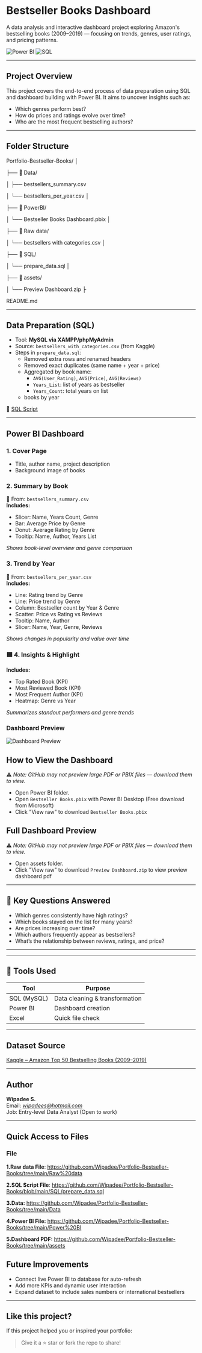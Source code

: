 # Bestseller Books Dashboard

A data analysis and interactive dashboard project exploring Amazon's bestselling books (2009–2019) — focusing on trends, genres, user ratings, and pricing patterns.

![Power BI](https://img.shields.io/badge/Tool-Power%20BI-yellow?logo=powerbi)
![SQL](https://img.shields.io/badge/Tool-SQL-blue?logo=mysql)

---

## Project Overview

This project covers the end-to-end process of data preparation using SQL and dashboard building with Power BI. It aims to uncover insights such as:

- Which genres perform best?
- How do prices and ratings evolve over time?
- Who are the most frequent bestselling authors?

---

## Folder Structure
Portfolio-Bestseller-Books/
│

├── 📂 Data/

│ ├── bestsellers_summary.csv

│ └── bestsellers_per_year.csv
│

├── 📂 PowerBI/

│ └── Bestseller Books Dashboard.pbix
│

├── 📂 Raw data/

│ └── bestsellers with categories.csv
│

├── 📂 SQL/

│ └── prepare_data.sql
│

├── 📂 assets/

│ └── Preview Dashboard.zip
├

README.md


---

## Data Preparation (SQL)

- Tool: **MySQL via XAMPP/phpMyAdmin**
- Source: `bestsellers_with_categories.csv` (from Kaggle)
- Steps in `prepare_data.sql`:
  - Removed extra rows and renamed headers
  - Removed exact duplicates (same name + year + price)
  - Aggregated by book name:
    - `AVG(User_Rating)`, `AVG(Price)`, `AVG(Reviews)`
    - `Years_List`: list of years as bestseller
    - `Years_Count`: total years on list
  - books by year

🔗 [SQL Script](./SQL/prepare_data.sql)

---

## Power BI Dashboard

### 1. Cover Page
- Title, author name, project description
- Background image of books

### 2. Summary by Book
📄 From: `bestsellers_summary.csv`  
**Includes:**
- Slicer: Name, Years Count, Genre
- Bar: Average Price by Genre
- Donut: Average Rating by Genre
- Tooltip: Name, Author, Years List

*Shows book-level overview and genre comparison*

### 3. Trend by Year
📄 From: `bestsellers_per_year.csv`  
**Includes:**
- Line: Rating trend by Genre
- Line: Price trend by Genre
- Column: Bestseller count by Year & Genre
- Scatter: Price vs Rating vs Reviews
- Tooltip: Name, Author
- Slicer: Name, Year, Genre, Reviews

*Shows changes in popularity and value over time*

### 🟥 4. Insights & Highlight
**Includes:**
- Top Rated Book (KPI)
- Most Reviewed Book (KPI)
- Most Frequent Author (KPI)
- Heatmap: Genre vs Year

*Summarizes standout performers and genre trends*
### Dashboard Preview

![Dashboard Preview](./PowerBI/dashboard_preview.png)

## How to View the Dashboard
⚠️ *Note: GitHub may not preview large PDF or PBIX files — download them to view.*

- Open Power BI folder.
- Open `Bestseller Books.pbix` with Power BI Desktop (Free download from Microsoft)
- Click "View raw" to download `Bestseller Books.pbix`

## Full Dashboard Preview 
⚠️ *Note: GitHub may not preview large PDF or PBIX files — download them to view.*

- Open assets folder.
- Click "View raw" to download `Preview Dashboard.zip` to view preview dashboard pdf


---

## 🔑 Key Questions Answered

- Which genres consistently have high ratings?
- Which books stayed on the list for many years?
- Are prices increasing over time?
- Which authors frequently appear as bestsellers?
- What’s the relationship between reviews, ratings, and price?

---


---

## 🧰 Tools Used

| Tool         | Purpose                        |
|--------------|--------------------------------|
| SQL (MySQL)  | Data cleaning & transformation |
| Power BI     | Dashboard creation             |
| Excel        | Quick file check               |

---

## Dataset Source

[Kaggle – Amazon Top 50 Bestselling Books (2009–2019)](https://www.kaggle.com/datasets/sootersaalu/amazon-top-50-bestselling-books-2009-2019)

---

## Author

**Wipadee S.**  
Email: *wipadees@hotmail.com*  
Job: Entry-level Data Analyst (Open to work)

---

## Quick Access to Files

### File 
**1.Raw data File**: https://github.com/Wipadee/Portfolio-Bestseller-Books/tree/main/Raw%20data

**2.SQL Script File**: https://github.com/Wipadee/Portfolio-Bestseller-Books/blob/main/SQL/prepare_data.sql 

**3.Data:** https://github.com/Wipadee/Portfolio-Bestseller-Books/tree/main/Data

**4.Power BI File:** https://github.com/Wipadee/Portfolio-Bestseller-Books/tree/main/Power%20BI

**5.Dashboard PDF:** https://github.com/Wipadee/Portfolio-Bestseller-Books/tree/main/assets


## Future Improvements

- Connect live Power BI to database for auto-refresh
- Add more KPIs and dynamic user interaction
- Expand dataset to include sales numbers or international bestsellers

---

## Like this project?

If this project helped you or inspired your portfolio:
> Give it a ⭐ star or fork the repo to share!

